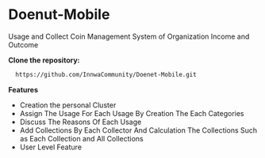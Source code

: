 # Doenut-Mobile
Usage and Collect Coin Management System of Organization Income and Outcome

**Clone the repository:**

  ```bash
    https://github.com/InnwaCommunity/Doenet-Mobile.git
  ```

**Features**
- Creation the personal Cluster
- Assign The Usage For Each Usage By Creation The Each Categories
- Discuss The Reasons Of Each Usage
- Add Collections By Each Collector And Calculation The Collections Such as Each Collection and All Collections
- User Level Feature
